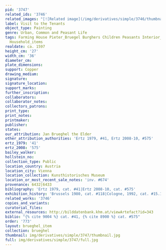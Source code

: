 ```yaml
---
pid: '3747'
related_ids: '3746'
related_images: "[![Related image](/img/derivatives/simple/3746/thumbnail.jpg)](/brughel/3746)"
label: Visit to the Tenants
object_type: Painting
genre: Urban, Common and Peasant Life
tags: Farming House Pieter_Bruegel Burghers Children Peasants Interior_Scene Labor
  Household_items
realdate: ca. 1597
height_cm: '27'
width_cm: '36'
diameter_cm: 
plate_dimensions: 
support: Copper
drawing_medium: 
signature: 
signature_location: 
support_marks: 
further_inscription: 
collaborators: 
collaborator_notes: 
collectors_patrons: 
print_type: 
print_notes: 
printmaker: 
publisher: 
states: 
our_attribution: Jan Brueghel the Elder
other_attribution_authorities: 'Ertz 1979, #41, Ertz 2008-10, #575'
ertz_1979: '41'
ertz_2008: '575'
bailey_walker: 
hollstein_no: 
collection_type: Public
location_country: Austria
location_city: Vienna
location_collection: Kunsthistorisches Museum
location_or_most_recent_sale_notes: 'inv. #674'
provenance: 6432|6433
bibliography: 'Ertz 1979, cat. #41|Ertz 2008-10, cat. #575'
exhibition_history: 'Brussels 1980, cat. #118|Cologne, 1992, cat. #15.1'
related_works: '3746'
copies_and_variants: 
curatorial_files: 
external_resources: http://bilddatenbank.khm.at/viewArtefact?id=343
biblio: "{% cite 9004 %} cat. #41, {% cite 8900 %} cat. #575"
order: '773'
layout: brueghel_item
collection: brueghel
thumbnail: img/derivatives/simple/3747/thumbnail.jpg
full: img/derivatives/simple/3747/full.jpg
---
```

